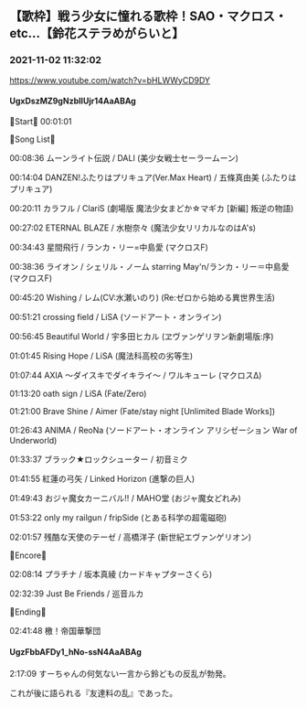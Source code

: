 ## 【歌枠】戦う少女に憧れる歌枠！SAO・マクロス・etc...【鈴花ステラめがらいと】
### 2021-11-02 11:32:02
https://www.youtube.com/watch?v=bHLWWyCD9DY
#### UgxDszMZ9gNzblIUjr14AaABAg
🔔Start🔔 00:01:01



🔔Song List🔔

00:08:36 ムーンライト伝説 / DALI (美少女戦士セーラームーン)

00:14:04 DANZEN!ふたりはプリキュア(Ver.Max Heart) / 五條真由美 (ふたりはプリキュア)

00:20:11 カラフル / ClariS (劇場版 魔法少女まどか☆マギカ [新編] 叛逆の物語)

00:27:02 ETERNAL BLAZE / 水樹奈々 (魔法少女リリカルなのはA's)

00:34:43 星間飛行 / ランカ・リー=中島愛 (マクロスF)

00:38:36 ライオン / シェリル・ノーム starring May'n/ランカ・リー＝中島愛 (マクロスF)

00:45:20 Wishing / レム(CV:水瀬いのり) (Re:ゼロから始める異世界生活)

00:51:21 crossing field / LiSA (ソードアート・オンライン)

00:56:45 Beautiful World / 宇多田ヒカル (ヱヴァンゲリヲン新劇場版:序)

01:01:45 Rising Hope / LiSA (魔法科高校の劣等生)

01:07:44 AXIA ～ダイスキでダイキライ～ / ワルキューレ (マクロスΔ)

01:13:20 oath sign / LiSA (Fate/Zero)

01:21:00 Brave Shine / Aimer (Fate/stay night [Unlimited Blade Works])

01:26:43 ANIMA / ReoNa (ソードアート・オンライン アリシゼーション War of Underworld) 

01:33:37 ブラック★ロックシューター / 初音ミク 

01:41:55 紅蓮の弓矢 / Linked Horizon (進撃の巨人)

01:49:43 おジャ魔女カーニバル!! / MAHO堂 (おジャ魔女どれみ)

01:53:22 only my railgun / fripSide (とある科学の超電磁砲)

02:01:57 残酷な天使のテーゼ / 高橋洋子 (新世紀エヴァンゲリオン) 



🔔Encore🔔

02:08:14 プラチナ / 坂本真綾 (カードキャプターさくら)

02:32:39 Just Be Friends / 巡音ルカ



🔔Ending🔔

02:41:48 檄！帝国華撃団

#### UgzFbbAFDy1_hNo-ssN4AaABAg
2:17:09 すーちゃんの何気ない一言から鈴どもの反乱が勃発。

これが後に語られる『友達料の乱』であった。

